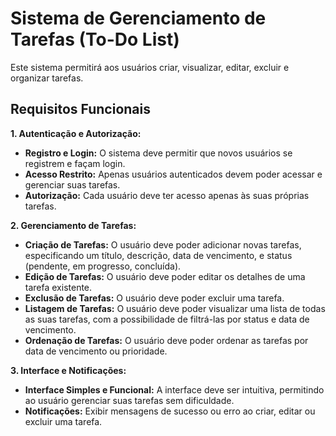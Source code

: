 # Sistema de Gerenciamento de Tarefas (To-Do List)

Este sistema permitirá aos usuários criar, visualizar, editar, excluir e organizar
tarefas.

## Requisitos Funcionais

**1. Autenticação e Autorização:**

- **Registro e Login:** O sistema deve permitir que novos usuários se registrem e
façam login.
- **Acesso Restrito:** Apenas usuários autenticados devem poder acessar e
gerenciar suas tarefas.
- **Autorização:** Cada usuário deve ter acesso apenas às suas próprias tarefas.

**2. Gerenciamento de Tarefas:**

- **Criação de Tarefas:** O usuário deve poder adicionar novas tarefas,
especificando um título, descrição, data de vencimento, e status (pendente, em
progresso, concluída).
- **Edição de Tarefas:** O usuário deve poder editar os detalhes de uma tarefa
existente.
- **Exclusão de Tarefas:** O usuário deve poder excluir uma tarefa.
- **Listagem de Tarefas:** O usuário deve poder visualizar uma lista de todas as
suas tarefas, com a possibilidade de filtrá-las por status e data de vencimento.
- **Ordenação de Tarefas:** O usuário deve poder ordenar as tarefas por data de
vencimento ou prioridade.

**3. Interface e Notificações:**

- **Interface Simples e Funcional:** A interface deve ser intuitiva, permitindo ao
usuário gerenciar suas tarefas sem dificuldade.
- **Notificações:** Exibir mensagens de sucesso ou erro ao criar, editar ou excluir
uma tarefa.
